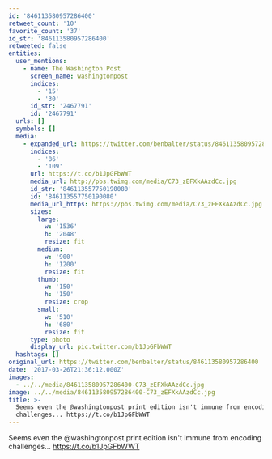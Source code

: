 ```yaml
---
id: '846113580957286400'
retweet_count: '10'
favorite_count: '37'
id_str: '846113580957286400'
retweeted: false
entities:
  user_mentions:
    - name: The Washington Post
      screen_name: washingtonpost
      indices:
        - '15'
        - '30'
      id_str: '2467791'
      id: '2467791'
  urls: []
  symbols: []
  media:
    - expanded_url: https://twitter.com/benbalter/status/846113580957286400/photo/1
      indices:
        - '86'
        - '109'
      url: https://t.co/b1JpGFbWWT
      media_url: http://pbs.twimg.com/media/C73_zEFXkAAzdCc.jpg
      id_str: '846113557750190080'
      id: '846113557750190080'
      media_url_https: https://pbs.twimg.com/media/C73_zEFXkAAzdCc.jpg
      sizes:
        large:
          w: '1536'
          h: '2048'
          resize: fit
        medium:
          w: '900'
          h: '1200'
          resize: fit
        thumb:
          w: '150'
          h: '150'
          resize: crop
        small:
          w: '510'
          h: '680'
          resize: fit
      type: photo
      display_url: pic.twitter.com/b1JpGFbWWT
  hashtags: []
original_url: https://twitter.com/benbalter/status/846113580957286400
date: '2017-03-26T21:36:12.000Z'
images:
  - ../../media/846113580957286400-C73_zEFXkAAzdCc.jpg
image: ../../media/846113580957286400-C73_zEFXkAAzdCc.jpg
title: >-
  Seems even the @washingtonpost print edition isn't immune from encoding
  challenges... https://t.co/b1JpGFbWWT
---
```


Seems even the @washingtonpost print edition isn't immune from encoding challenges... https://t.co/b1JpGFbWWT